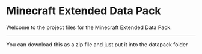 # Minecraft Extended Data Pack
Welcome to the project files for the Minecraft Extended Data Pack.
***
You can download this as a zip file and just put it into the datapack folder